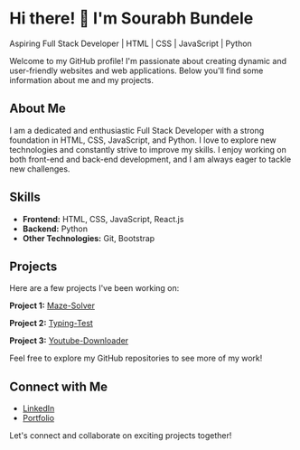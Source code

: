 # Hi there! 👋 I'm Sourabh Bundele

Aspiring Full Stack Developer | HTML | CSS | JavaScript | Python

Welcome to my GitHub profile! I'm passionate about creating dynamic and user-friendly websites and web applications. Below you'll find some information about me and my projects.

## About Me

I am a dedicated and enthusiastic Full Stack Developer with a strong foundation in HTML, CSS, JavaScript, and Python. I love to explore new technologies and constantly strive to improve my skills. I enjoy working on both front-end and back-end development, and I am always eager to tackle new challenges.

## Skills

- **Frontend:** HTML, CSS, JavaScript, React.js
- **Backend:** Python
- **Other Technologies:** Git, Bootstrap

## Projects

Here are a few projects I've been working on:

**Project 1:** [Maze-Solver](https://github.com/SBundele/Maze_Solver)

**Project 2:** [Typing-Test](https://github.com/SBundele/Typing_Master)

**Project 3:** [Youtube-Downloader](https://github.com/SBundele/Youtube_Music_Downloader)

Feel free to explore my GitHub repositories to see more of my work!

## Connect with Me

- [LinkedIn](https://www.linkedin.com/in/sourabh-bundele/)
- [Portfolio](https://sourabh0318-portfolio.netlify.app/)

Let's connect and collaborate on exciting projects together!

